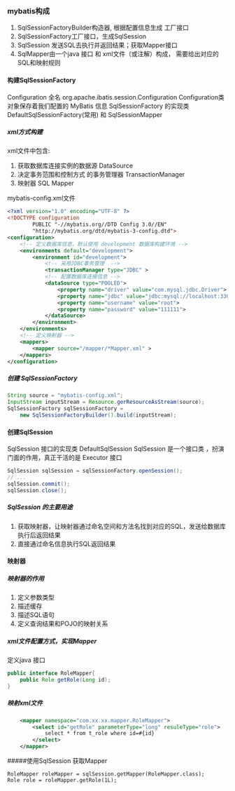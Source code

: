 ###  mybatis构成

1. SqlSessionFactoryBuilder构造器, 根据配置信息生成 工厂接口
2. SqlSessionFactory工厂接口，生成SqlSession 
3. SqlSession 发送SQL去执行并返回结果；获取Mapper接口
4. SqlMapper由一个java 接口 和 xml文件（或注解）构成，  需要给出对应的SQL和映射规则



####  构建SqlSessionFactory

Configuration   全名  org.apache.ibatis.session.Configuration
Configuration类对象保存着我们配置的 MyBatis 信息
SqlSessionFactory 的实现类 DefaultSqlSessionFactory(常用) 和 SqlSessionMapper 

#####  xml方式构建

xml文件中包含:

1. 获取数据库连接实例的数据源 DataSource
2. 决定事务范围和控制方式 的事务管理器 TransactionManager
3. 映射器 SQL Mapper

mybatis-config.xml文件

```xml
<?xml version="1.0" encoding="UTF-8" ?>
<!DOCTYPE configuration
        PUBLIC "-//mybatis.org//DTD Config 3.0//EN"
        "http://mybatis.org/dtd/mybatis-3-config.dtd">
<configuration>
    <!-- 定义数据库信息，默认使用 development 数据库构建环境 -->
    <environments default="development">
		<environment id="development">
			<!-- 采用JDBC事务管理  -->
			<transactionManager type="JDBC" >
			<!-- 配置数据库连接信息 -->
			<dataSource type="POOLED">
				<property name="driver" value="com.mysql.jdbc.Driver">
				<property name="jdbc" value="jdbc:mysql://localhost:3306/mybatis">
				<property name="username" value="root">
				<property name="password" value="111111">
			</dataSource>
		</environment>
	</environments>
	<!-- 定义映射器 -->
	<mappers>
		<mapper source="/mapper/*Mapper.xml" >
	</mappers>
</configuration>
```



##### 创建 SqlSessionFactory

```java
String source = "mybatis-config.xml";
InputStream inputStream = Resource.gerResourceAsStream(source);
SqlSessionFactory sqlSessionFactory =
	new SqlSessionFactoryBuilder().build(inputStream);
```



####  创建SqlSession

SqlSession 接口的实现类 DefaultSqlSession
SqlSession 是一个接口类 ，扮演门面的作用，真正干活的是 Executor 接口 

```java
SqlSession sqlSession = sqlSessionFactory.openSession();
// ...
sqlSession.commit();
sqlSession.close();

```

#####  SqlSession 的主要用途

1. 获取映射器，让映射器通过命名空间和方法名找到对应的SQL，发送给数据库执行后返回结果
2. 直接通过命名信息执行SQL返回结果
   	
   	

####  映射器

#####  映射器的作用

1. 定义参数类型
2. 描述缓存
3. 描述SQL语句
4. 定义查询结果和POJO的映射关系

#####  xml文件配置方式，实现Mapper

 定义java 接口	

```java
public interface RoleMapper{
	public Role getRole(Long id);
}
```

##### 映射xml文件 

```xml
	<mapper namespace="com.xx.xx.mapper.RoleMapper">
		<select id="getRole" parameterType="long" resuleType="role">
			select * from t_role where id=#{id}
		</select>
	</mapper>
```



#####使用SqlSession 获取Mapper

```
RoleMapper roleMapper = sqlSession.getMapper(RoleMapper.class);
Role role = roleMapper.getRole(1L);	
```



